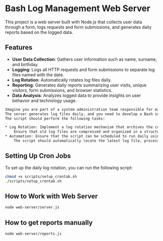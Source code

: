 # Bash Log Management Web Server

This project is a web server built with Node.js that collects user data through a form, logs requests and form submissions, and generates daily reports based on the logged data.

## Features

- **User Data Collection**: Gathers user information such as name, surname, and birthday.
- **Logging**: Logs all HTTP requests and form submissions to separate log files named with the date.
- **Log Rotation**: Automatically rotates log files daily.
- **Reporting**: Generates daily reports summarizing user visits, unique visitors, form submissions, and browser statistics.
- **Data Analysis**: Analyzes logged data to provide insights on user behavior and technology usage.


```bash
Imagine you are part of a system administration team responsible for managing a web server. 
The server generates log files daily, and you need to develop a Bash script to analyze these logs efficiently. 
The script should perform the following tasks:

* Log Rotation: Implement a log rotation mechanism that archives the current log file and creates a new one at the beginning of each day. 
    Ensure that old log files are compressed and organized in a structured manner (e.g., archived in a separate directory).
* Automation: Ensure that the script can be scheduled to run daily using a cron job. 
    The script should automatically locate the latest log file, process it, and generate reports without manual intervention.
```

## Setting Up Cron Jobs

To set up the daily log rotation, you can run the following script:

```bash
chmod +x scripts/setup_crontab.sh
./scripts/setup_crontab.sh
```

## How to Work with Web Server

```bash
node web-server/server.js
```

## How to get reports manually

```bash
node web-server/reports.js
```